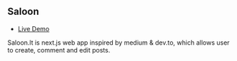 ## Saloon

- [Live Demo](saloon.lt)

Saloon.lt is next.js web app inspired by medium & dev.to, which allows user to create, comment and edit posts.





